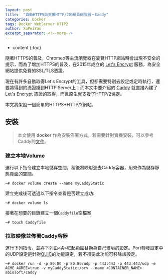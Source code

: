 ```yaml
---
layout: post
title:  "自動HTTPS與支援HTTP/2的網頁伺服器－Caddy"
categories: Docker
tags: Docker WebServer HTTP2
author: XuPeiYao
excerpt_separator: <!--more-->
---
```


- content
{:toc}

隨著HTTPS的普及，Chromeo等主流瀏覽器在瀏覽HTTP網站時會出現不安全的提示，而為了增加HTTPS的普及，在2015年成立的 [Let's Encrypt](https://letsencrypt.org/) 服務，為安全網站提供免費的SSL/TLS憑證。

現在有許多自動取得Let's Encrypt的工具，但都需要特別去設定或定時執行，還要將得到的憑證掛到HTTP Server上；而本文中要介紹的 [Caddy](https://caddyserver.com/) 就直接內建了 Let's Encrypt 憑證的取得，而且原生就支援了HTTP/2協定。

本文將架設一個簡單的HTTPS+HTTP/2網站。

<!--more-->

## 安裝

> 本文使用 **docker** 作為安裝佈署方式，若需要針對實機安裝，可以參考Caddy的[文件](https://caddyserver.com/tutorial)。

### 建立本地Volume

運行以下指令建立本地儲存空間，稍後將映射進去Caddy容器，用來作為儲存靜態頁面的空間。

```shell
~# docker volume create --name myCaddyStatic
```

建立完成後可透過以下指令查看是否建立成功:

```shell
~# docker volume ls
```

接著在想要的目錄建立一個`Caddyfile`空檔案

```shell
~# touch Caddyfile
```

### 拉取映像並佈署Caddy容器

運行下列指令，並將下列由`<`與`>`框起範圍替換為自己環境的設定。Port轉發設定中的UDP設定是針對[QUIC](https://zh.wikipedia.org/zh-tw/%E5%BF%AB%E9%80%9FUDP%E7%BD%91%E7%BB%9C%E8%BF%9E%E6%8E%A5)的功能設定，若不須要此功能可移除該設定。

```shell
~# docker run -d -p 80:80 -p 80:80/udp -p 443:443 -p 443:443/udp -e ACME_AGREE=true -v myCaddyStatic:/srv --name <CONTAINER_NAME> abiosoft/caddy
```
